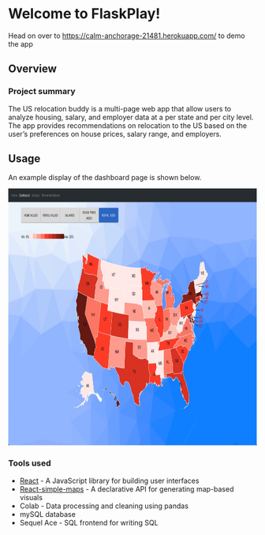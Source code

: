 # Welcome to FlaskPlay!
Head on over to https://calm-anchorage-21481.herokuapp.com/ to demo the app

## Overview

### Project summary

The US relocation buddy is a multi-page web app that allow users to analyze housing, salary, and employer data at a per state and per city level. The app
provides recommendations on relocation to the US based on the user’s preferences on house prices, salary range, and employers.

## Usage

An example display of the dashboard page is shown below.

<p align="center">
  <img width="1050" height="520" src="https://github.com/Viranchi299/cis550-project/blob/main/cis550-dashboard.jpg">
</p>


### Tools used

* [React](https://reactjs.org/) - A JavaScript library for building user interfaces
* [React-simple-maps](https://www.react-simple-maps.io/) - A declarative API for generating map-based visuals
* Colab - Data processing and cleaning using pandas
* mySQL database
* Sequel Ace - SQL frontend for writing SQL
